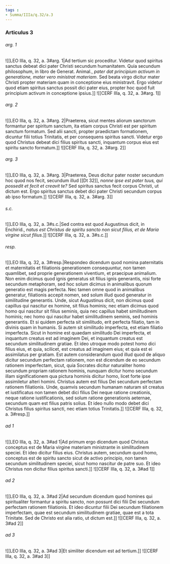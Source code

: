 ```yaml
---
tags : 
- Summa/IIIa/q.32/a.3
---
```


### Articulus 3

###### arg. 1
![[LEO IIIa, q. 32, a. 3#arg. 1|Ad tertium sic proceditur. Videtur quod spiritus sanctus debeat dici pater Christi secundum humanitatem. Quia secundum philosophum, in libro de Generat. Animal., *pater dat principium activum in generatione, mater vero ministrat materiam*. Sed beata virgo dicitur mater Christi propter materiam quam in conceptione eius ministravit. Ergo videtur quod etiam spiritus sanctus possit dici pater eius, propter hoc quod fuit principium activum in conceptione ipsius.]]
![[CERF IIIa, q. 32, a. 3#arg. 1]]

###### arg. 2
![[LEO IIIa, q. 32, a. 3#arg. 2|Praeterea, sicut mentes aliorum sanctorum formantur per spiritum sanctum, ita etiam corpus Christi est per spiritum sanctum formatum. Sed alii sancti, propter praedictam formationem, dicuntur filii totius Trinitatis, et per consequens spiritus sancti. Videtur ergo quod Christus debeat dici filius spiritus sancti, inquantum corpus eius est spiritu sancto formatum.]]
![[CERF IIIa, q. 32, a. 3#arg. 2]]

###### arg. 3
![[LEO IIIa, q. 32, a. 3#arg. 3|Praeterea, Deus dicitur pater noster secundum hoc quod nos fecit, secundum illud [[Dt 32]], *nonne ipse est pater tuus, qui possedit et fecit et creavit te?* Sed spiritus sanctus fecit corpus Christi, ut dictum est. Ergo spiritus sanctus debet dici pater Christi secundum corpus ab ipso formatum.]]
![[CERF IIIa, q. 32, a. 3#arg. 3]]

###### s.c.
![[LEO IIIa, q. 32, a. 3#s.c.|Sed contra est quod Augustinus dicit, in Enchirid., *natus est Christus de spiritu sancto non sicut filius, et de Maria virgine sicut filius*.]]
![[CERF IIIa, q. 32, a. 3#s.c.]]

###### resp.
![[LEO IIIa, q. 32, a. 3#resp.|Respondeo dicendum quod nomina paternitatis et maternitatis et filiationis generationem consequuntur, non tamen quamlibet, sed proprie generationem viventium, et praecipue animalium. Non enim dicimus quod ignis generatus sit filius ignis generantis, nisi forte secundum metaphoram, sed hoc solum dicimus in animalibus quorum generatio est magis perfecta. Nec tamen omne quod in animalibus generatur, filiationis accepit nomen, sed solum illud quod generatur in similitudine generantis. Unde, sicut Augustinus dicit, non dicimus quod capillus qui nascitur ex homine, sit filius hominis; nec etiam dicimus quod homo qui nascitur sit filius seminis, quia nec capillus habet similitudinem hominis; nec homo qui nascitur habet similitudinem seminis, sed hominis generantis. Et si quidem perfecta sit similitudo, erit perfecta filiatio, tam in divinis quam in humanis. Si autem sit similitudo imperfecta, est etiam filiatio imperfecta. Sicut in homine est quaedam similitudo Dei imperfecta, et inquantum creatus est ad imaginem Dei, et inquantum creatus est secundum similitudinem gratiae. Et ideo utroque modo potest homo dici filius eius, et quia, scilicet, est creatus ad imaginem eius; et quia est ei assimilatus per gratiam. Est autem considerandum quod illud quod de aliquo dicitur secundum perfectam rationem, non est dicendum de eo secundum rationem imperfectam, sicut, quia Socrates dicitur naturaliter homo secundum propriam rationem hominis, nunquam dicitur homo secundum illam significationem qua pictura hominis dicitur homo, licet forte ipse assimiletur alteri homini. Christus autem est filius Dei secundum perfectam rationem filiationis. Unde, quamvis secundum humanam naturam sit creatus et iustificatus non tamen debet dici filius Dei neque ratione creationis, neque ratione iustificationis, sed solum ratione generationis aeternae, secundum quam est filius patris solius. Et ideo nullo modo debet dici Christus filius spiritus sancti, nec etiam totius Trinitatis.]]
![[CERF IIIa, q. 32, a. 3#resp.]]

###### ad 1
![[LEO IIIa, q. 32, a. 3#ad 1|Ad primum ergo dicendum quod Christus conceptus est de Maria virgine materiam ministrante in similitudinem speciei. Et ideo dicitur filius eius. Christus autem, secundum quod homo, conceptus est de spiritu sancto sicut de activo principio, non tamen secundum similitudinem speciei, sicut homo nascitur de patre suo. Et ideo Christus non dicitur filius spiritus sancti.]]
![[CERF IIIa, q. 32, a. 3#ad 1]]

###### ad 2
![[LEO IIIa, q. 32, a. 3#ad 2|Ad secundum dicendum quod homines qui spiritualiter formantur a spiritu sancto, non possunt dici filii Dei secundum perfectam rationem filiationis. Et ideo dicuntur filii Dei secundum filiationem imperfectam, quae est secundum similitudinem gratiae, quae est a tota Trinitate. Sed de Christo est alia ratio, ut dictum est.]]
![[CERF IIIa, q. 32, a. 3#ad 2]]

###### ad 3
![[LEO IIIa, q. 32, a. 3#ad 3|Et similiter dicendum est ad tertium.]]
![[CERF IIIa, q. 32, a. 3#ad 3]]

